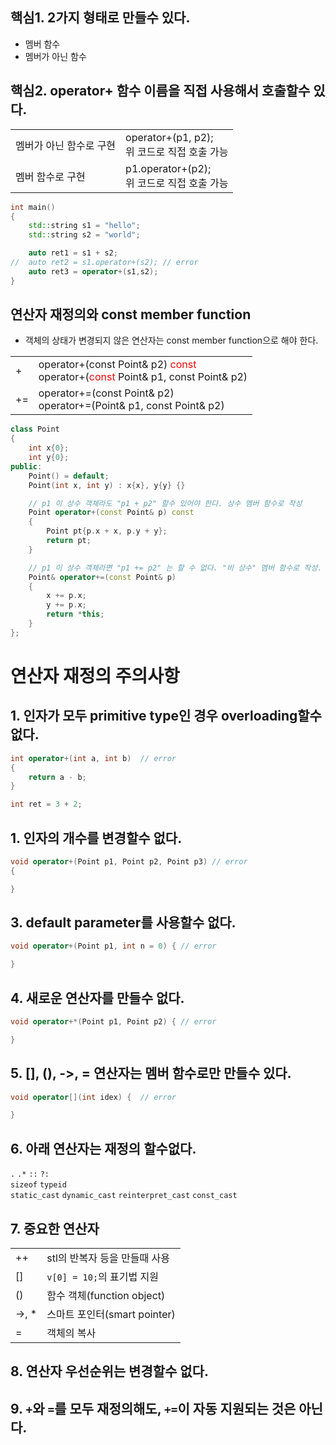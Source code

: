 <style>
r { color: Red }
o { color: Orange }
g { color: Green }
</style>

## 핵심1. 2가지 형태로 만들수 있다.
- 멤버 함수
- 멤버가 아닌 함수

## 핵심2. operator+ 함수 이름을 직접 사용해서 호출할수 있다.
|||
|--|--|
|멤버가 아닌 함수로 구현|operator+(p1, p2);<br>위 코드로 직접 호출 가능|
|멤버 함수로 구현|p1.operator+(p2);<br>위 코드로 직접 호출 가능|

```c++
int main()
{
	std::string s1 = "hello";
	std::string s2 = "world";

	auto ret1 = s1 + s2; 
//	auto ret2 = s1.operator+(s2); // error
	auto ret3 = operator+(s1,s2); 
}
```

## 연산자 재정의와 const member function
- 객체의 상태가 변경되지 않은 연산자는 const member function으로 해야 한다.

|||
|--|--|
|+|operator+(const Point& p2) <r>const</r> <br>operator+(<r>const</r> Point& p1, const Point& p2)|
|+=|operator+=(const Point& p2)<br>operator+=(Point& p1, const Point& p2)|

```c++
class Point
{
	int x{0};
	int y{0};
public:
	Point() = default;
	Point(int x, int y) : x{x}, y{y} {}

	// p1 이 상수 객체라도 "p1 + p2" 할수 있어야 한다. 상수 멤버 함수로 작성
	Point operator+(const Point& p) const
	{
		Point pt{p.x + x, p.y + y};
		return pt;
	}

	// p1 이 상수 객체라면 "p1 += p2" 는 할 수 없다. "비 상수" 멤버 함수로 작성.
	Point& operator+=(const Point& p)
	{	
		x += p.x;
		y += p.x;
		return *this;
	}
};
```

# 연산자 재정의 주의사항
## 1. 인자가 모두 primitive type인 경우 overloading할수 없다.
```c++
int operator+(int a, int b)  // error
{
	return a - b;
}

int ret = 3 + 2;
```

## 1. 인자의 개수를 변경할수 없다.
```c++
void operator+(Point p1, Point p2, Point p3) // error
{

}
```

## 3. default parameter를 사용할수 없다.
```c++
void operator+(Point p1, int n = 0) { // error

}
```

## 4. 새로운 연산자를 만들수 없다.
```c++
void operator+*(Point p1, Point p2) { // error

}
```

## 5. [], (), ->, = 연산자는 멤버 함수로만 만들수 있다.
```c++
void operator[](int idex) {  // error

}
```

## 6. 아래 연산자는 재정의 할수없다.
`.`  `.*`   `::`  `?:` <br>
`sizeof`   `typeid` <br>
`static_cast`  `dynamic_cast`  `reinterpret_cast`  `const_cast` <br>

## 7. 중요한 연산자
|||
|--|--|
|++|stl의 반복자 등을 만들때 사용|
|[]|`v[0] = 10;`의 표기법 지원|
|()|함수 객체(function object)|
|->, *|스마트 포인터(smart pointer)|
|=|객체의 복사|


## 8. 연산자 우선순위는 변경할수 없다.
## 9. `+`와 `=`를 모두 재정의해도, `+=`이 자동 지원되는 것은 아닌다.